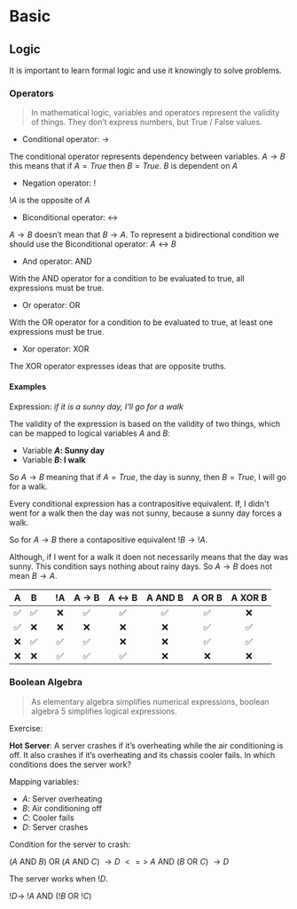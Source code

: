 # Basic

## Logic

It is important to learn formal logic and use it knowingly to solve problems.

### Operators

> In mathematical logic, variables and operators represent the validity of things. They don’t express numbers, but True / False values.

- Conditional operator: $→$

The conditional operator represents dependency between variables. $A → B$ this means that if $A = True$ then $B = True$. $B$ is dependent on $A$

- Negation operator: $!$

$!A$ is the opposite of $A$

- Biconditional operator: $↔$

$A → B$ doesn’t mean that $B → A$. To represent a bidirectional condition we should use the Biconditional operator: $A ↔ B$

- And operator: AND

With the AND operator for a condition to be evaluated to true, all expressions must be true.

- Or operator: OR

With the OR operator for a condition to be evaluated to true, at least one expressions must be true.

- Xor operator: XOR

The XOR operator expresses ideas that are opposite truths.

#### Examples

Expression: _if it is a sunny day, I’ll go for a walk_

The validity of the expression is based on the validity of two things, which can be mapped to logical variables $A$ and $B$:

- Variable **$A$: Sunny day**
- Variable **$B$: I walk**

So $A → B$ meaning that if $A = True$, the day is sunny, then $B = True$, I will go for a walk.

Every conditional expression has a contrapositive equivalent. If, I didn't went for a walk then the day was not sunny, because a sunny day forces a walk.

So for $A → B$ there a contapositive equivalent $!B → !A$.

Although, if I went for a walk it doen not necessarily means that the day was sunny. This condition says nothing about rainy days. So $A → B$ does not mean $B → A$.

|  A  |  B  |     | !A  | A → B | A ↔ B | A AND B | A OR B | A XOR B |
| :-: | :-: | --- | :-: | :---: | :---: | :-----: | :----: | :-----: |
| ✅  | ✅  |     | ❌  |  ✅   |  ✅   |   ✅    |   ✅   |   ❌    |
| ✅  | ❌  |     | ❌  |  ❌   |  ❌   |   ❌    |   ✅   |   ✅    |
| ❌  | ✅  |     | ✅  |  ✅   |  ❌   |   ❌    |   ✅   |   ✅    |
| ❌  | ❌  |     | ✅  |  ✅   |  ✅   |   ❌    |   ❌   |   ❌    |

### Boolean Algebra

> As elementary algebra simplifies numerical expressions, boolean algebra 5 simplifies logical expressions.

Exercise:

**Hot Server**: A server crashes if it’s overheating while the air conditioning is off. It also crashes if it’s overheating and its chassis cooler fails. In which conditions does the server work?

Mapping variables:

- $A$: Server overheating
- $B$: Air conditioning off
- $C$: Cooler fails
- $D$: Server crashes

Condition for the server to crash:

($A$ AND $B$) OR ($A$ AND $C$) $→ D$
$<=>$
$A$ AND ($B$ OR $C$) $→ D$

The server works when $!D$.

$!D →$ $!A$ AND ($!B$ OR $!C$)
